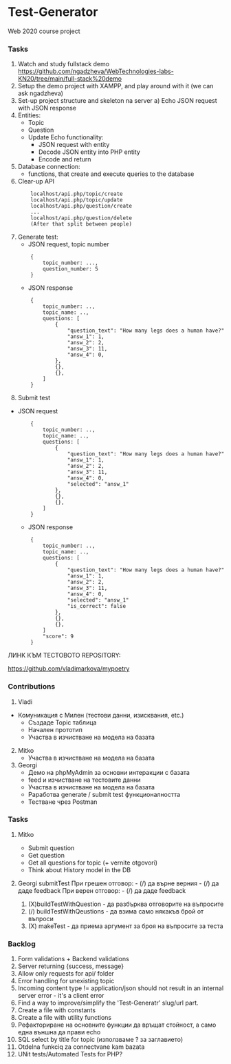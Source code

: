 # Test-Generator
Web 2020 course project


### Tasks

1. Watch and study fullstack demo https://github.com/ngadzheva/WebTechnologies-labs-KN20/tree/main/full-stack%20demo
2. Setup the demo project with XAMPP, and play around with it (we can ask ngadzheva)
3. Set-up project structure and skeleton na server
	a) Echo JSON request with JSON response
4. Entities:
	- Topic
	- Question
	- Update Echo functionality:
		- JSON request with entity
		- Decode JSON entity into PHP entity
		- Encode and return
5. Database connection:
	- functions, that create and execute queries to the database
6. Clear-up API
	```
		localhost/api.php/topic/create
		localhost/api.php/topic/update
		localhost/api.php/question/create
		...
		localhost/api.php/question/delete
		(After that split between people)
	```
7. Generate test:
	- JSON request, topic number
	```
	 	{
	 		topic_number: ...,
	 		question_number: 5
	 	}
	 ```
	- JSON response
	```
		{
			topic_number: ..,
			topic_name: ..,
			questions: [
				{
					"question_text": "How many legs does a human have?"
					"answ_1": 1,
					"answ_2": 2,
					"answ_3": 11,
					"answ_4": 0,
				},
				{},
				{},
			]
		}
	```
8. Submit test
  - JSON request
  	```
  		{
			topic_number: ..,
			topic_name: ..,
			questions: [
				{
					"question_text": "How many legs does a human have?"
					"answ_1": 1,
					"answ_2": 2,
					"answ_3": 11,
					"answ_4": 0,
					"selected": "answ_1"
				},
				{},
				{},
			]
		}
	```
	- JSON response
	```
		{
			topic_number: ..,
			topic_name: ..,
			questions: [
				{
					"question_text": "How many legs does a human have?"
					"answ_1": 1,
					"answ_2": 2,
					"answ_3": 11,
					"answ_4": 0,
					"selected": "answ_1"
					"is_correct": false
				},
				{},
				{},
			]
			"score": 9
		}
	```

ЛИНК КЪМ ТЕСТОВОТО REPOSITORY:

https://github.com/vladimarkova/mypoetry

### Contributions

1. Vladi
  - Комуникация с Милен (тестови данни, изисквания, etc.)
	- Създаде Topic таблица
	- Начален прототип
	- Участва в изчистване на модела на базата
2. Mitko
	- Участва в изчистване на модела на базата
3. Georgi
	- Демо на phpMyAdmin за основни интеракции с базата
	- feed и изчистване на тестовите данни
	- Участва в изчистване на модела на базата
	- Раработва generate / submit test функционалността
	- Тестване чрез Postman



### Tasks

1. Mitko
	- Submit question
	- Get question
	- Get all questions for topic (+ vernite otgovori)
	- Think about History model in the DB

2. Georgi
		submitTest
		При грешен отговор:
			- (/) да върне верния
			- (/) да даде feedback
		При верен отговор:
			- (/) да даде feedback
	1. (X)buildTestWithQuestion - да разбърква отговорите на въпросите
	1. (/) buildTestWithQeustions - да взима само някакъв брой от въпроси
	2. (X) makeTest - да приема аргумент за броя на въпросите за теста




### Backlog
1. Form validations + Backend validations
2. Server returning {success, message}
1. Allow only requests for api/ folder
1. Error handling for unexisting topic
5. Incoming content type != application/json should not result in an internal server error - it's a client error
1. Find a way to improve/simplify the 'Test-Generatr' slug/url part.
1. Create a file with constants
1. Create a file with utility functions
1. Рефакториране на основните функции да връщат стойност, а само една външна да прави echo
2. SQL select by title for topic (използваме ? за заглавието)
3. Otdelna funkciq za connectvane kam bazata
4. UNit tests/Automated Tests for PHP?









